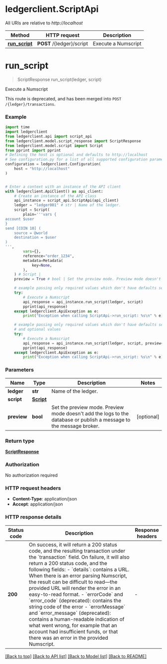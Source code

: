# ledgerclient.ScriptApi

All URIs are relative to *http://localhost*

Method | HTTP request | Description
------------- | ------------- | -------------
[**run_script**](ScriptApi.md#run_script) | **POST** /{ledger}/script | Execute a Numscript


# **run_script**
> ScriptResponse run_script(ledger, script)

Execute a Numscript

This route is deprecated, and has been merged into `POST /{ledger}/transactions`. 

### Example


```python
import time
import ledgerclient
from ledgerclient.api import script_api
from ledgerclient.model.script_response import ScriptResponse
from ledgerclient.model.script import Script
from pprint import pprint
# Defining the host is optional and defaults to http://localhost
# See configuration.py for a list of all supported configuration parameters.
configuration = ledgerclient.Configuration(
    host = "http://localhost"
)


# Enter a context with an instance of the API client
with ledgerclient.ApiClient() as api_client:
    # Create an instance of the API class
    api_instance = script_api.ScriptApi(api_client)
    ledger = "ledger001" # str | Name of the ledger.
    script = Script(
        plain='''vars {
account $user
}
send [COIN 10] (
	source = @world
	destination = $user
)
''',
        vars={},
        reference="order_1234",
        metadata=Metadata(
            key=None,
        ),
    ) # Script | 
    preview = True # bool | Set the preview mode. Preview mode doesn't add the logs to the database or publish a message to the message broker. (optional)

    # example passing only required values which don't have defaults set
    try:
        # Execute a Numscript
        api_response = api_instance.run_script(ledger, script)
        pprint(api_response)
    except ledgerclient.ApiException as e:
        print("Exception when calling ScriptApi->run_script: %s\n" % e)

    # example passing only required values which don't have defaults set
    # and optional values
    try:
        # Execute a Numscript
        api_response = api_instance.run_script(ledger, script, preview=preview)
        pprint(api_response)
    except ledgerclient.ApiException as e:
        print("Exception when calling ScriptApi->run_script: %s\n" % e)
```


### Parameters

Name | Type | Description  | Notes
------------- | ------------- | ------------- | -------------
 **ledger** | **str**| Name of the ledger. |
 **script** | [**Script**](Script.md)|  |
 **preview** | **bool**| Set the preview mode. Preview mode doesn&#39;t add the logs to the database or publish a message to the message broker. | [optional]

### Return type

[**ScriptResponse**](ScriptResponse.md)

### Authorization

No authorization required

### HTTP request headers

 - **Content-Type**: application/json
 - **Accept**: application/json


### HTTP response details

| Status code | Description | Response headers |
|-------------|-------------|------------------|
**200** | On success, it will return a 200 status code, and the resulting transaction under the &#x60;transaction&#x60; field.  On failure, it will also return a 200 status code, and the following fields:   - &#x60;details&#x60;: contains a URL. When there is an error parsing Numscript, the result can be difficult to read—the provided URL will render the error in an easy-to-read format.   - &#x60;errorCode&#x60; and &#x60;error_code&#x60; (deprecated): contains the string code of the error   - &#x60;errorMessage&#x60; and &#x60;error_message&#x60; (deprecated): contains a human-readable indication of what went wrong, for example that an account had insufficient funds, or that there was an error in the provided Numscript.  |  -  |

[[Back to top]](#) [[Back to API list]](../README.md#documentation-for-api-endpoints) [[Back to Model list]](../README.md#documentation-for-models) [[Back to README]](../README.md)


